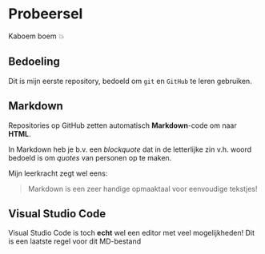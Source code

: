 # Probeersel

Kaboem boem :collision:

## Bedoeling 
Dit is mijn eerste repository, bedoeld om `git` en `GitHub` te leren gebruiken.

## Markdown 
Repositories op GitHub zetten automatisch **Markdown**-code om naar **HTML**. 

In Markdown heb je b.v. een *blockquote* dat in de letterlijke zin v.h. woord bedoeld is om *quotes* van personen op te maken. 

Mijn leerkracht zegt wel eens:
> Markdown is een zeer handige opmaaktaal voor eenvoudige tekstjes!

## Visual Studio Code 
Visual Studio Code is toch **echt** wel een editor met veel mogelijkheden!
Dit is een laatste regel voor dit MD-bestand